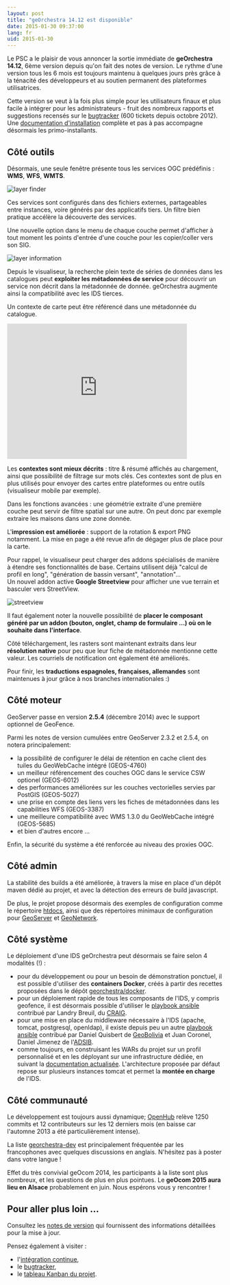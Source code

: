 ```yaml
---
layout: post
title: "geOrchestra 14.12 est disponible"
date: 2015-01-30 09:37:00
lang: fr
uid: 2015-01-30
---
```


Le PSC a le plaisir de vous annoncer la sortie immédiate de **geOrchestra 14.12**, 6ème version depuis qu'on fait des notes de version. 
Le rythme d'une version tous les 6 mois est toujours maintenu à quelques jours près grâce à la ténacité des développeurs et au soutien permanent des plateformes utilisatrices.

Cette version se veut à la fois plus simple pour les utilisateurs finaux et plus facile à intégrer pour les administrateurs - fruit des nombreux rapports et suggestions recensés sur le [bugtracker](https://github.com/georchestra/georchestra/issues) (600 tickets depuis octobre 2012).  
Une [documentation d'installation](https://github.com/georchestra/georchestra/blob/master/README.md) complète et pas à pas accompagne désormais les primo-installants.

<!--more-->


## Côté outils

Désormais, une seule fenêtre présente tous les services OGC prédéfinis : **WMS**, **WFS**, **WMTS**.

<img src="/public/posts/2015-01-30/layerfinder.jpg" alt="layer finder" />

Ces services sont configurés dans des fichiers externes, partageables entre instances, voire générés par des applicatifs tiers. 
Un filtre bien pratique accélère la découverte des services.

Une nouvelle option dans le menu de chaque couche permet d'afficher à tout moment les points d'entrée d'une couche pour les copier/coller vers son SIG. 

<img src="/public/posts/2015-01-30/about.jpg" alt="layer information" />

Depuis le visualiseur, la recherche plein texte de séries de données dans les catalogues peut **exploiter les métadonnées de service** pour découvrir un service non décrit dans la métadonnée de donnée.
geOrchestra augmente ainsi la compatibilité avec les IDS tierces.

Un contexte de carte peut être référencé dans une métadonnée du catalogue. 

<iframe width="420" height="315" src="https://www.youtube.com/embed/vX67NfFrj4o" frameborder="0" allowfullscreen></iframe>

Les **contextes sont mieux décrits** : titre & résumé affichés au chargement, ainsi que possibilité de filtrage sur mots clés.
Ces contextes sont de plus en plus utilisés pour envoyer des cartes entre plateformes ou entre outils (visualiseur mobile par exemple).

Dans les fonctions avancées : une géométrie extraite d'une première couche peut servir de filtre spatial sur une autre. 
On peut donc par exemple extraire les maisons dans une zone donnée.

L'**impression est améliorée** : support de la rotation & export PNG notamment. 
La mise en page a été revue afin de dégager plus de place pour la carte.

Pour rappel, le visualiseur peut charger des addons spécialisés de manière à étendre ses fonctionnalités de base.
Certains utilisent déjà "calcul de profil en long", "génération de bassin versant", "annotation"...  
Un nouvel addon active **Google Streetview** pour afficher une vue terrain et basculer vers StreetView.  

<img src="/public/posts/2015-01-30/streetview.jpg" alt="streetview" />

Il faut également noter la nouvelle possibilité de **placer le composant généré par un addon (bouton, onglet, champ de formulaire ...) où on le souhaite dans l'interface**.

Côté téléchargement, les rasters sont maintenant extraits dans leur **résolution native** pour peu que leur fiche de métadonnée mentionne cette valeur. 
Les courriels de notification ont également été améliorés.

Pour finir, les **traductions espagnoles, françaises, allemandes** sont maintenues à jour grâce à nos branches internationales :)


## Côté moteur

GeoServer passe en version **2.5.4** (décembre 2014) avec le support optionnel de GeoFence.

Parmi les notes de version cumulées entre GeoServer 2.3.2 et 2.5.4, on notera principalement:

 * la possibilité de configurer le délai de rétention en cache client des tuiles du GeoWebCache intégré (GEOS-4760)
 * un meilleur référencement des couches OGC dans le service CSW optionel (GEOS-6012)
 * des performances améliorées sur les couches vectorielles servies par PostGIS (GEOS-5027)
 * une prise en compte des liens vers les fiches de métadonnées dans les capabilities WFS (GEOS-3387)
 * une meilleure compatibilité avec WMS 1.3.0 du GeoWebCache intégré (GEOS-5685)
 * et bien d'autres encore ...

Enfin, la sécurité du système a été renforcée au niveau des proxies OGC.


## Côté admin

La stabilité des builds a été améliorée, à travers la mise en place d'un dépôt maven dédié au projet, et avec la détection des erreurs de build javascript.

De plus, le projet propose désormais des exemples de configuration comme le répertoire [htdocs](https://github.com/georchestra/htdocs), ainsi que des répertoires minimaux de configuration pour [GeoServer](https://github.com/georchestra/geoserver_minimal_datadir) et [GeoNetwork](https://github.com/georchestra/geonetwork_minimal_datadir).


## Côté système

Le déploiement d'une IDS geOrchestra peut désormais se faire selon 4 modalités (!) :

 * pour du développement ou pour un besoin de démonstration ponctuel, il est possible d'utiliser des **containers Docker**, créés à partir des recettes proposées dans le dépôt [georchestra/docker](https://github.com/georchestra/docker).
 * pour un déploiement rapide de tous les composants de l'IDS, y compris geofence, il est désormais possible d'utiliser le [playbook ansible](https://github.com/landryb/georchestra-ansible) contribué par Landry Breuil, du [CRAIG](https://craig.fr/).
 * pour une mise en place du middleware nécessaire à l'IDS (apache, tomcat, postgresql, openldap), il existe depuis peu un autre <a href="https://gitlab.geo.gob.bo/adsib/georchestra_ansible/tree/master" data-proofer-ignore>playbook ansible</a> contribué par Daniel Quisbert de [GeoBolivia](https://geo.gob.bo/) et Juan Coronel, Daniel Jimenez de l'[ADSIB](https://www.adsib.gob.bo/).
 * comme toujours, en construisant les WARs du projet sur un profil personnalisé et en les déployant sur une infrastructure dédiée, en suivant la [documentation actualisée](https://github.com/georchestra/georchestra/blob/master/README.md). L'architecture proposée par défaut repose sur plusieurs instances tomcat et permet la **montée en charge** de l'IDS.


## Côté communauté

Le  développement est toujours aussi dynamique; [OpenHub](https://www.openhub.net/p/georchestra) relève 1250 commits et 12  contributeurs sur les 12 derniers mois (en baisse car l'automne 2013 a été particulièrement intense). 

La liste [georchestra-dev](https://groups.google.com/forum/#!forum/georchestra-dev) est principalement fréquentée par les francophones avec quelques discussions en anglais.
N'hésitez pas à poster dans votre langue !

Effet du très convivial geOcom 2014, les participants à la liste sont plus nombreux, et les questions de plus en plus pointues. 
Le **geOcom 2015 aura lieu en Alsace** probablement en juin. Nous espérons vous y rencontrer !


## Pour aller plus loin ...

Consultez les [notes de version](https://github.com/georchestra/georchestra/blob/master/RELEASE_NOTES.md#version-1412-stable-version) qui fournissent des informations détaillées pour la mise à jour. 

Pensez également à visiter :

 * l'<a href="https://sdi.georchestra.org/ci/" data-proofer-ignore>intégration continue</a>,
 * le [bugtracker](https://github.com/georchestra/georchestra/issues),
 * le [tableau Kanban du projet](https://huboard.com/georchestra/georchestra).
